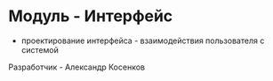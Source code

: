 # Модуль - Интерфейс

- проектирование интерфейса - взаимодействия пользователя с системой

Разработчик - Александр Косенков
